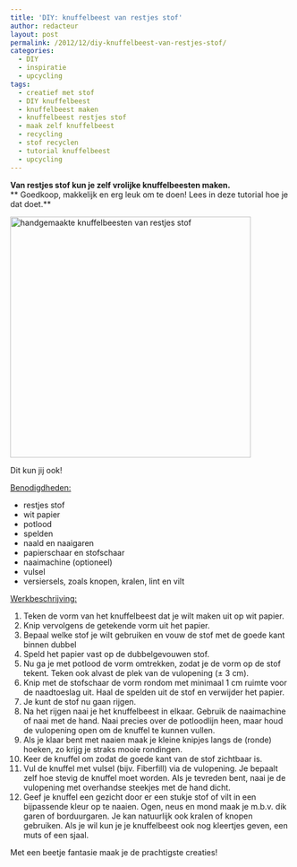 ```yaml
---
title: 'DIY: knuffelbeest van restjes stof'
author: redacteur
layout: post
permalink: /2012/12/diy-knuffelbeest-van-restjes-stof/
categories:
  - DIY
  - inspiratie
  - upcycling
tags:
  - creatief met stof
  - DIY knuffelbeest
  - knuffelbeest maken
  - knuffelbeest restjes stof
  - maak zelf knuffelbeest
  - recycling
  - stof recyclen
  - tutorial knuffelbeest
  - upcycling
---
```

**Van restjes stof kun je zelf vrolijke knuffelbeesten maken.**  
** Goedkoop, makkelijk en erg leuk om te doen! Lees in deze tutorial hoe je dat doet.**

<div id="attachment_3087" style="width: 440px" class="wp-caption alignright">
  <img class=" wp-image-3087" title="handgemaakte knuffelbeesten van restjes stof" src="/wordpress/wp-content/uploads/2012/12/maak_zelf_knuffelbeest.jpg" alt="handgemaakte knuffelbeesten van restjes stof" width="430" height="430" />
  
  <p class="wp-caption-text">
    Dit kun jij ook!
  </p>
</div>

<span style="text-decoration: underline;">Benodigdheden:</span>

  * restjes stof
  * wit papier
  * potlood
  * spelden
  * naald en naaigaren
  * papierschaar en stofschaar
  * naaimachine (optioneel)
  * vulsel
  * versiersels, zoals knopen, kralen, lint en vilt

<span style="text-decoration: underline;">Werkbeschrijving:</span>

  1. Teken de vorm van het knuffelbeest dat je wilt maken uit op wit papier.
  2. Knip vervolgens de getekende vorm uit het papier.
  3. Bepaal welke stof je wilt gebruiken en vouw de stof met de goede kant binnen dubbel
  4. Speld het papier vast op de dubbelgevouwen stof.
  5. Nu ga je met potlood de vorm omtrekken, zodat je de vorm op de stof tekent. Teken ook alvast de plek van de vulopening (± 3 cm).
  6. Knip met de stofschaar de vorm rondom met minimaal 1 cm ruimte voor de naadtoeslag uit. Haal de spelden uit de stof en verwijder het papier.
  7. Je kunt de stof nu gaan rijgen.
  8. Na het rijgen naai je het knuffelbeest in elkaar. Gebruik de naaimachine of naai met de hand. Naai precies over de potloodlijn heen, maar houd de vulopening open om de knuffel te kunnen vullen.
  9. Als je klaar bent met naaien maak je kleine knipjes langs de (ronde) hoeken, zo krijg je straks mooie rondingen.
 10. Keer de knuffel om zodat de goede kant van de stof zichtbaar is.
 11. Vul de knuffel met vulsel (bijv. Fiberfill) via de vulopening. Je bepaalt zelf hoe stevig de knuffel moet worden. Als je tevreden bent, naai je de vulopening met overhandse steekjes met de hand dicht.
 12. Geef je knuffel een gezicht door er een stukje stof of vilt in een bijpassende kleur op te naaien. Ogen, neus en mond maak je m.b.v. dik garen of borduurgaren. Je kan natuurlijk ook kralen of knopen gebruiken. Als je wil kun je je knuffelbeest ook nog kleertjes geven, een muts of een sjaal.

Met een beetje fantasie maak je de prachtigste creaties!
